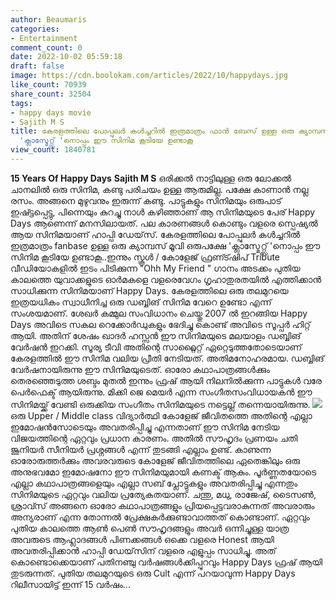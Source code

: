 ```yaml
---
author: Beaumaris
categories:
- Entertainment
comment_count: 0
date: 2022-10-02 05:59:18
draft: false
image: https://cdn.boolokam.com/articles/2022/10/happydays.jpg
like_count: 70939
share_count: 32504
tags:
- happy days movie
- Sajith M S
title: കേരളത്തിലെ പോപ്പുലർ കൾച്ചറിൽ ഇത്രമാത്രം ഫാൻ ബേസ് ഉള്ള ഒരു ക്യാമ്പസ്‌ മൂവി ഒരുപക്ഷേ
  'ക്ലാസ്മേറ്റ്സ് 'നൊപ്പം ഈ സിനിമ കൂടിയേ ഉണ്ടാകൂ
view_count: 1840781
---
```


**15 Years Of Happy Days** **Sajith M S** ഒരിക്കൽ നാട്ടിലുള്ള ഒരു ലോക്കൽ ചാനലിൽ ഒരു സിനിമ, കണ്ടു പരിചയം ഉള്ള ആരുമില്ല. പക്ഷേ കാണാൻ നല്ല രസം. അങ്ങനെ മുഴുവനും ഇരുന്ന് കണ്ടു. പാട്ടുകളും സിനിമയും ഒരുപാട് ഇഷ്ട്ടപ്പെട്ടു, പിന്നെയും കുറച്ചു നാൾ കഴിഞ്ഞാണ് ആ സിനിമയുടെ പേര് Happy Days ആണെന്ന് മനസിലായത്. പല കാരണങ്ങൾ കൊണ്ടും വളരെ സ്പെഷ്യൽ ആയ സിനിമയാണ് ഹാപ്പി ഡേയ്‌സ്. കേരളത്തിലെ പോപ്പുലർ കൾച്ചറിൽ ഇത്രമാത്രം fanbase ഉള്ള ഒരു ക്യാമ്പസ്‌ മൂവി ഒരുപക്ഷേ 'ക്ലാസ്മേറ്റ്സ് 'നൊപ്പം ഈ സിനിമ കൂടിയേ ഉണ്ടാകൂ..ഇന്നും സ്കൂൾ / കോളേജ് ഫ്രണ്ട്ഷിപ് Tribute വീഡിയോകളിൽ ഇടം പിടിക്കുന്ന "Ohh My Friend " ഗാനം അടക്കം പുതിയ കാലത്തെ യുവാക്കളുടെ ഓർമകളെ വളരെവേഗം ഗൃഹാതുരതയിൽ എത്തിക്കാൻ സാധിക്കുന്ന സിനിമയാണ് Happy Days. കേരളത്തിലെ ഒരു തലമുറയെ ഇത്രയധികം സ്വാധീനിച്ച ഒരു ഡബ്ബിങ് സിനിമ വേറെ ഉണ്ടോ എന്ന് സംശയമാണ്. ശേഖർ കമ്മുല സംവിധാനം ചെയ്തു 2007 ൽ ഇറങ്ങിയ Happy Days അവിടെ സകല റെക്കോർഡുകളും ഭേദിച്ചു കൊണ്ട് അവിടെ സൂപ്പർ ഹിറ്റ്‌ ആയി. അതിന് ശേഷം ഖാദർ ഹസ്സൻ ഈ സിനിമയുടെ മലയാളം ഡബ്ബിങ് വേർഷൻ ഇറക്കി. സൂര്യ ടീവി അതിന്റെ സാറ്റ്ലൈറ്റ് ഏറ്റെടുത്തതോടെയാണ് കേരളത്തിൽ ഈ സിനിമ വലിയ പ്രീതി നേടിയത്. അതിമനോഹരമായ. ഡബ്ബിങ് വേർഷനായിരുന്നു ഈ സിനിമയുടെത്. ഓരോ കഥാപാത്രങ്ങൾക്കും തെരഞ്ഞെടുത്ത ശബ്ദം മുതൽ ഇന്നും ഫ്രഷ് ആയി നിലനിൽക്കുന്ന പാട്ടുകൾ വരേ പെർഫെക്ട് ആയിരുന്നു. മിക്കി ജെ മെയർ എന്ന സംഗീതസംവിധായകൻ ഈ സിനിമയ്ക്ക് വേണ്ടി ഒരുക്കിയ സംഗീതം സിനിമയുടെ നട്ടെല്ല് തന്നെയായിരുന്നു. ![](https://cdn.boolokam.com/articles/2022/10/happydays.jpg)ഒരു Upper / Middle class വിദ്യാർത്ഥി കോളേജ് ജീവിതത്തെ അതിന്റെ എല്ലാ ഇമോഷൻസോടെയും അവതരിപ്പിച്ചു എന്നതാണ് ഈ സിനിമ നേടിയ വിജയത്തിന്റെ ഏറ്റവും പ്രധാന കാരണം. അതിൽ സൗഹൃദം പ്രണയം ചതി ജൂനിയർ സീനിയർ പ്രശ്നങ്ങൾ എന്ന് തുടങ്ങി എല്ലാം ഉണ്ട്. കാണുന്ന ഓരോരുത്തർക്കും അവരവരുടെ കോളേജ് ജീവിതത്തിലെ ഏതെങ്കിലും ഒരു അനുഭവമോ ഇമോഷനോ ഈ സിനിമയുമായി കണക്ട് ആകും. പൂർണ്ണതയോടെ എല്ലാ കഥാപാത്രങ്ങളെയും എല്ലാ സബ് പ്ലോട്ടുകളും അവതരിപ്പിച്ചു എന്നതും സിനിമയുടെ ഏറ്റവും വലിയ പ്രത്യേകതയാണ്. ചന്തു, മധു, രാജേഷ്, ടൈസൺ, ശ്രാവ്സ് അങ്ങനെ ഓരോ കഥാപാത്രങ്ങളും പ്രിയപ്പെട്ടവരാകുന്നത് അവരാരും അന്യരാണ് എന്ന തോന്നൽ പ്രേക്ഷകർക്കുണ്ടാവാത്തത് കൊണ്ടാണ്. ഏറ്റവും പുതിയ കാലത്തെ ആൺ പെൺ സൗഹൃദങ്ങളും അവർ ഒന്നിച്ചുള്ള യാത്ര അവരുടെ ആഹ്ലാദങ്ങൾ പിണക്കങ്ങൾ ഒക്കെ വളരെ Honest ആയി അവതരിപ്പിക്കാൻ ഹാപ്പി ഡേയ്‌സിന് വളരെ എളുപ്പം സാധിച്ചു. അത് കൊണ്ടൊക്കെയാണ് പതിനഞ്ചു വർഷങ്ങൾക്കിപ്പുറവും Happy Days ഫ്രഷ് ആയി തുടരുന്നത്. പുതിയ തലമുറയുടെ ഒരു Cult എന്ന് പറയാവുന്ന Happy Days റിലീസായിട്ട് ഇന്ന് 15 വർഷം...